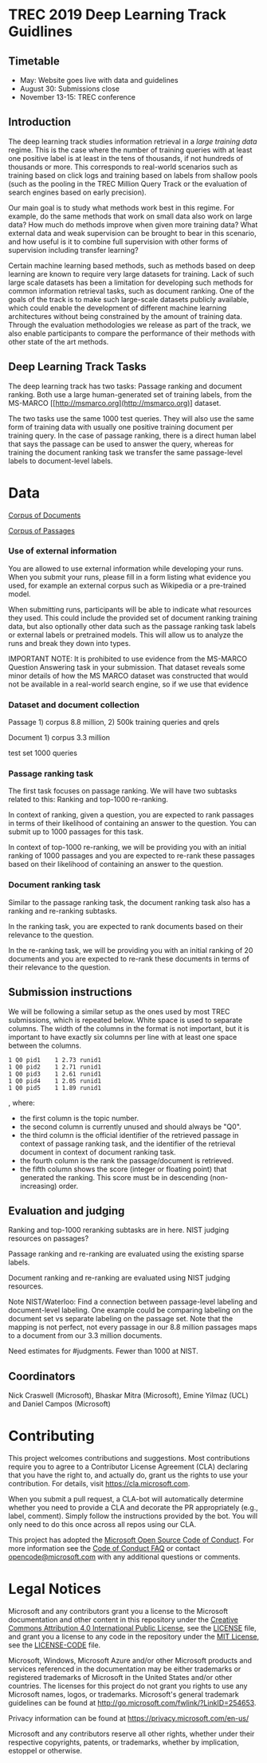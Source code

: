 # TREC 2019 Deep Learning Track Guidlines

## Timetable

* May:                Website goes live with data and guidelines
* August 30:          Submissions close
* November 13-15:     TREC conference

## Introduction

The deep learning track studies information retrieval in a *large training data* regime. This is the case where the number of training queries with at least one positive label is at least in the tens of thousands, if not hundreds of thousands or more. This corresponds to real-world scenarios such as training based on click logs and training based on labels from shallow pools (such as the pooling in the TREC Million Query Track or the evaluation of search engines based on early precision).

Our main goal is to study what methods work best in this regime. For example, do the same methods that work on small data also work on large data? How much do methods improve when given more training data? What external data and weak supervision can be brought to bear in this scenario, and how useful is it to combine full supervision with other forms of supervision including transfer learning?

Certain machine learning based methods, such as methods based on deep learning are known to require very large datasets for training. Lack of such large scale datasets has been a limitation for developing such methods for common information retrieval tasks, such as document ranking.  One of the goals of the track is to make such large-scale datasets publicly available, which could enable the development of different machine learning architectures without being constrained by the amount of training data. Through the evaluation methodologies we release as part of the track, we also enable participants to compare the performance of their methods with other state of the art methods.

## Deep Learning Track Tasks

The deep learning track has two tasks: Passage ranking and document ranking. Both use a large human-generated set of training labels, from the MS-MARCO [[http://msmarco.org](http://msmarco.org)] dataset.

The two tasks use the same 1000 test queries. They will also use the same form of training data with usually one positive training document per training query. In the case of passage ranking, there is a direct human label that says the passage can be used to answer the query, whereas for training the document ranking task we transfer the same passage-level labels to document-level labels.


# Data
[Corpus of Documents](https://msmarco.blob.core.windows.net/msmarcoranking/fulldocs.tsv.gz)


[Corpus of Passages](https://msmarco.blob.core.windows.net/msmarcoranking/collectiontar.gz)

### Use of external information

You are allowed to use external information while developing your runs. When you submit your runs, please fill in a form listing what evidence you used, for example an external corpus such as Wikipedia or a pre-trained model.

When submitting runs, participants will be able to indicate what resources they used. This could include the provided set of document ranking training data, but also optionally other data such as the passage ranking task labels or external labels or pretrained models. This will allow us to analyze the runs and break they down into types.

IMPORTANT NOTE: It is prohibited to use evidence from the MS-MARCO Question Answering task in your submission. That dataset reveals some minor details of how the MS MARCO dataset was constructed that would not be available in a real-world search engine, so if we use that evidence 

### Dataset and document collection

Passage 1) corpus 8.8 million, 2) 500k training queries and qrels

Document 1) corpus 3.3 million

test set 1000 queries

### Passage ranking task

The first task focuses on passage ranking. We will have two subtasks related to this: Ranking and top-1000 re-ranking.

In context of ranking, given a question, you are expected to rank passages in terms of their likelihood of containing an answer to the question. You can submit up to 1000 passages for this task.

In context of top-1000 re-ranking, we will be providing you with an initial ranking of 1000 passages and you are expected to re-rank these passages based on their likelihood of containing an answer to the question. 

### Document ranking task

Similar to the passage ranking task, the document ranking task also has a ranking and re-ranking subtasks.

In the ranking task, you are expected to rank documents based on their relevance to the question.

In the re-ranking task, we will be providing you with an initial ranking of 20 documents and you are expected to re-rank these documents in terms of their relevance to the question.

## Submission instructions

We will be following a similar setup as the ones used by most TREC submissions, which is repeated below. White space is used to separate columns. The width of the columns in the format is not important, but it is important to have exactly six columns per line with at least one space between the columns.

```text
1 Q0 pid1    1 2.73 runid1
1 Q0 pid2    1 2.71 runid1
1 Q0 pid3    1 2.61 runid1
1 Q0 pid4    1 2.05 runid1
1 Q0 pid5    1 1.89 runid1
```
, where:

* the first column is the topic number.
* the second column is currently unused and should always be "Q0".
* the third column is the official identifier of the retrieved passage in context of passage ranking task, and the identifier of the retrieval document in context of document ranking task. 
* the fourth column is the rank the passage/document is retrieved.
* the fifth column shows the score (integer or floating point) that generated the ranking. This score must be in descending (non-increasing) order.

## Evaluation and judging

Ranking and top-1000 reranking subtasks are in here. NIST judging resources on passages?

Passage ranking and re-ranking are evaluated using the existing sparse labels.

Document ranking and re-ranking are evaluated using NIST judging resources.

Note NIST/Waterloo: Find a connection between passage-level labeling and document-level labeling. One example could be comparing labeling on the document set vs separate labeling on the passage set. Note that the mapping is not perfect, not every passage in our 8.8 million passages maps to a document from our 3.3 million documents. 

Need estimates for #judgments. Fewer than 1000 at NIST.

## Coordinators

Nick Craswell (Microsoft), Bhaskar Mitra (Microsoft), Emine Yilmaz (UCL) and Daniel Campos (Microsoft)

# Contributing

This project welcomes contributions and suggestions.  Most contributions require you to agree to a
Contributor License Agreement (CLA) declaring that you have the right to, and actually do, grant us
the rights to use your contribution. For details, visit https://cla.microsoft.com.

When you submit a pull request, a CLA-bot will automatically determine whether you need to provide
a CLA and decorate the PR appropriately (e.g., label, comment). Simply follow the instructions
provided by the bot. You will only need to do this once across all repos using our CLA.

This project has adopted the [Microsoft Open Source Code of Conduct](https://opensource.microsoft.com/codeofconduct/).
For more information see the [Code of Conduct FAQ](https://opensource.microsoft.com/codeofconduct/faq/) or
contact [opencode@microsoft.com](mailto:opencode@microsoft.com) with any additional questions or comments.

# Legal Notices

Microsoft and any contributors grant you a license to the Microsoft documentation and other content
in this repository under the [Creative Commons Attribution 4.0 International Public License](https://creativecommons.org/licenses/by/4.0/legalcode),
see the [LICENSE](LICENSE) file, and grant you a license to any code in the repository under the [MIT License](https://opensource.org/licenses/MIT), see the
[LICENSE-CODE](LICENSE-CODE) file.

Microsoft, Windows, Microsoft Azure and/or other Microsoft products and services referenced in the documentation
may be either trademarks or registered trademarks of Microsoft in the United States and/or other countries.
The licenses for this project do not grant you rights to use any Microsoft names, logos, or trademarks.
Microsoft's general trademark guidelines can be found at http://go.microsoft.com/fwlink/?LinkID=254653.

Privacy information can be found at https://privacy.microsoft.com/en-us/

Microsoft and any contributors reserve all other rights, whether under their respective copyrights, patents,
or trademarks, whether by implication, estoppel or otherwise.
